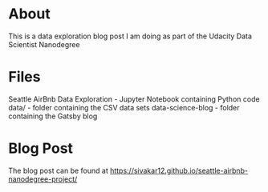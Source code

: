 # About
This is a data exploration blog post I am doing as part of the Udacity Data Scientist Nanodegree

# Files
Seattle AirBnb Data Exploration - Jupyter Notebook containing Python code
data/ - folder containing the CSV data sets
data-science-blog - folder containing the Gatsby blog

# Blog Post
The blog post can be found at https://sivakar12.github.io/seattle-airbnb-nanodegree-project/